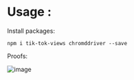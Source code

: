 # Usage :

Install packages:
```
npm i tik-tok-views chromddriver --save
```

Proofs: 

![image](https://user-images.githubusercontent.com/88579983/157667014-2fc1aa11-1562-4a24-a626-c6fc88fca09e.png)



